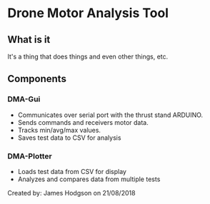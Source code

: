 # Drone Motor Analysis Tool
## What is it

It's a thing that does things and even other things, etc.

## Components

### DMA-Gui
* Communicates over serial port with the thrust stand ARDUINO.
* Sends commands and receivers motor data.
* Tracks min/avg/max values.
* Saves test data to CSV for analysis

### DMA-Plotter
* Loads test data from CSV for display
* Analyzes and compares data from multiple tests
                
Created by:  James Hodgson on 21/08/2018
